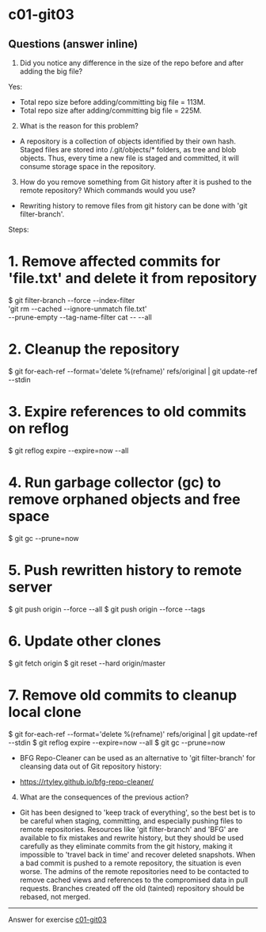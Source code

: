 # c01-git03

## Questions (answer inline)

1. Did you notice any difference in the size of the repo before and after adding the big file?

Yes:
- Total repo size before adding/committing big file = 113M.
- Total repo size after adding/committing big file = 225M.

2. What is the reason for this problem?

- A repository is a collection of objects identified by their own hash. Staged files are stored into <repo>/.git/objects/* folders, as tree and blob objects. Thus, every time a new file is staged and committed, it will consume storage space in the repository.

3. How do you remove something from Git history after it is pushed to the remote repository? Which commands would you use? 

- Rewriting history to remove files from git history can be done with 'git filter-branch'. 

Steps:

# 1. Remove affected commits for 'file.txt' and delete it from repository
$ git filter-branch --force --index-filter \
  'git rm --cached --ignore-unmatch file.txt' \
  --prune-empty --tag-name-filter cat -- --all

# 2. Cleanup the repository
$ git for-each-ref --format='delete %(refname)' refs/original | git update-ref --stdin

# 3. Expire references to old commits on reflog
$ git reflog expire --expire=now --all

# 4. Run garbage collector (gc) to remove orphaned objects and free space
$ git gc --prune=now

# 5. Push rewritten history to remote server
$ git push origin --force --all
$ git push origin --force --tags

# 6. Update other clones
$ git fetch origin 
$ git reset --hard origin/master

# 7. Remove old commits to cleanup local clone
$ git for-each-ref --format='delete %(refname)' refs/original | git update-ref --stdin
$ git reflog expire --expire=now --all
$ git gc --prune=now

- BFG Repo-Cleaner can be used as an alternative to 'git filter-branch' for cleansing data out of Git repository history:
* https://rtyley.github.io/bfg-repo-cleaner/

4. What are the consequences of the previous action?
- Git has been designed to 'keep track of everything', so the best bet is to be careful when staging, committing, and especially pushing files to remote repositories. Resources like 'git filter-branch' and 'BFG' are available to fix mistakes and rewrite history, but they should be used carefully as they eliminate commits from the git history, making it impossible to 'travel back in time' and recover deleted snapshots. When a bad commit is pushed to a remote repository, the situation is even worse. The admins of the remote repositories need to be contacted to remove cached views and references to the compromised data in pull requests. Branches created off the old (tainted) repository should be rebased, not merged. 

***
Answer for exercise [c01-git03](https://github.com/devopsacademyau/academy/blob/23cc1dfa31e85651e3cdc1b0ef38da21518841ba/classes/01class/exercises/c01-git03/README.md)
